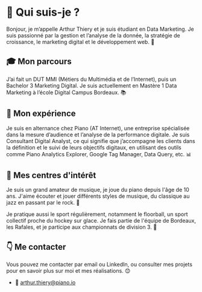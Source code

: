 # 👋 Qui suis-je ?

Bonjour, je m’appelle Arthur Thiery et je suis étudiant en Data Marketing. Je suis passionné par la gestion et l’analyse de la donnée, la stratégie de croissance, le marketing digital et le développement web. 🚀

## 🎓 Mon parcours

J’ai fait un DUT MMI (Métiers du Multimédia et de l’Internet), puis un Bachelor 3 Marketing Digital. Je suis actuellement en Mastère 1 Data Marketing à l’école Digital Campus Bordeaux. 📚

## 💼 Mon expérience

Je suis en alternance chez Piano (AT Internet), une entreprise spécialisée dans la mesure d’audience et l’analyse de la performance digitale. Je suis Consultant Digital Analyst, ce qui signifie que j’accompagne les clients dans la définition et le suivi de leurs objectifs digitaux, en utilisant des outils comme Piano Analytics Explorer, Google Tag Manager, Data Query, etc. 📊

## 🎵 Mes centres d'intérêt

Je suis un grand amateur de musique, je joue du piano depuis l'âge de 10 ans. J'aime écouter et jouer différents styles de musique, du classique au jazz en passant par le rock. 🎹

Je pratique aussi le sport régulièrement, notamment le floorball, un sport collectif proche du hockey sur glace. Je fais partie de l'équipe de Bordeaux, les Rafales, et je participe aux championnats de division 3. 🏒

## 👇 Me contacter

Vous pouvez me contacter par email ou LinkedIn, ou consulter  mes projets pour en savoir plus sur moi et mes réalisations. 😊

- 📧 arthur.thiery@piano.io
